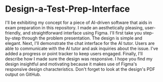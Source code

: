 # Design-a-Test-Prep-Interface

I'll be exhibiting my concept for a piece of AI-driven software that aids in exam preparation in this repository. I made an aesthetically pleasing, user-friendly, and straightforward interface using Figma.
I'll first take you step-by-step through the problem presentation. The design is simple and elegant. Next, I'll demonstrate the chat interface for the AI tutor. Users are able to communicate with the AI tutor and ask inquiries about the issue.
I've added a progress or point tracker to keep users engaged.
Finally, I'll describe how I made sure the design was responsive. I hope you find my design insightful and motivating because it makes use of Figma's responsive design characteristics. Don't forget to look at the design's PDF output on GitHub.

